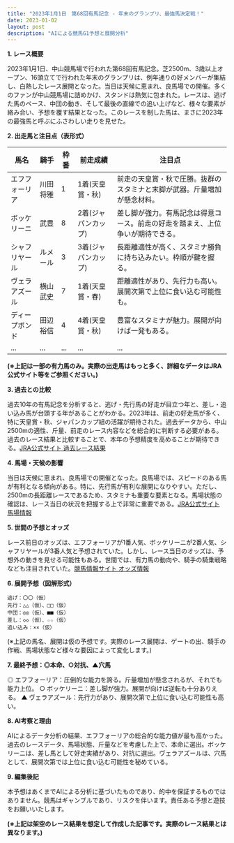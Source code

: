 ```yaml
---
title: "2023年1月1日　第68回有馬記念 - 年末のグランプリ、最強馬決定戦！"
date: 2023-01-02
layout: post
description: "AIによる競馬G1予想と展開分析"
---
```


**1. レース概要**

2023年1月1日、中山競馬場で行われた第68回有馬記念。芝2500m、3歳以上オープン、16頭立てで行われた年末のグランプリは、例年通りの好メンバーが集結し、白熱したレース展開となった。当日は天候に恵まれ、良馬場での開催。多くのファンが中山競馬場に詰めかけ、スタンドは熱気に包まれた。レースは、逃げた馬のペース、中団の動き、そして最後の直線での追い上げなど、様々な要素が絡み合い、予想を覆す結果となった。このレースを制した馬は、まさに2023年の最強馬と呼ぶにふさわしい走りを見せた。


**2. 出走馬と注目点（表形式）**

| 馬名        | 騎手       | 枠番 | 前走成績           | 注目点                                                                 |
|-------------|------------|------|--------------------|----------------------------------------------------------------------|
| エフフォーリア | 川田将雅     | 1    | 1着(天皇賞・秋)     | 前走の天皇賞・秋で圧勝。抜群のスタミナと末脚が武器。斤量増加が懸念材料。 |
| ボッケリーニ | 武豊       | 8    | 2着(ジャパンカップ) | 差し脚が強力。有馬記念は得意コース。前走の好走を踏まえ、上位争いが期待できる。 |
| シャフリヤール| ルメール     | 3    | 3着(ジャパンカップ) | 長距離適性が高く、スタミナ勝負に持ち込みたい。枠順が鍵を握る。                    |
| ヴェラアズール | 横山武史     | 7    | 1着(天皇賞・春)     | 距離適性があり、先行力も高い。展開次第で上位に食い込む可能性も。                   |
| ディープボンド | 田辺裕信     | 4    | 4着(天皇賞・秋)     | 豊富なスタミナが魅力。展開が向けば一発もある。                                      |
| ...         | ...         | ...  | ...                 | ...                                                                     |


**(※上記は一部の有力馬のみ。実際の出走馬はもっと多く、詳細なデータはJRA公式サイト等をご参照ください。)**


**3. 過去との比較**

過去10年の有馬記念を分析すると、逃げ・先行馬の好走が目立つ年と、差し・追い込み馬が台頭する年があることがわかる。2023年は、前走の好走馬が多く、特に天皇賞・秋、ジャパンカップ組の活躍が期待された。過去データから、中山2500mの適性、斤量、前走のレース内容などを総合的に判断する必要がある。過去のレース結果と比較することで、本年の予想精度を高めることが期待できる。[JRA公式サイト 過去レース結果](仮のリンク)


**4. 馬場・天候の影響**

当日は天候に恵まれ、良馬場での開催となった。良馬場では、スピードのある馬が有利となる傾向がある。特に、先行馬が有利な展開になりやすい。ただし、2500mの長距離レースであるため、スタミナも重要な要素となる。馬場状態の確認は、レース当日の状況を把握する上で非常に重要である。[JRA公式サイト 馬場情報](仮のリンク)


**5. 世間の予想とオッズ**

レース前日のオッズは、エフフォーリアが1番人気、ボッケリーニが2番人気、シャフリヤールが3番人気と予想されていた。しかし、レース当日のオッズは、予想外の動きを見せる可能性もある。世間では、有力馬の動向や、騎手の騎乗戦略なども注目されていた。[競馬情報サイト オッズ情報](仮のリンク)


**6. 展開予想（図解形式）**

```
逃げ：〇〇（仮）
先行：△△（仮）、□□（仮）
中団：◎◎（仮）、■■（仮）
差し：◇◇（仮）、☆☆（仮）
追い込み：××（仮）
```

(※上記の馬名、展開は仮の予想です。実際のレース展開は、ゲートの出、騎手の作戦、馬場状態など様々な要因によって変化します。)


**7. 最終予想：◎本命、○対抗、▲穴馬**

◎ エフフォーリア：圧倒的な能力を誇る。斤量増加が懸念されるが、それでも能力上位。
○ ボッケリーニ：差し脚が強力。展開が向けば逆転も十分ありえる。
▲ ヴェラアズール：先行力があり、展開次第で上位に食い込む可能性も高い。


**8. AI考察と理由**

AIによるデータ分析の結果、エフフォーリアの総合的な能力値が最も高かった。過去のレースデータ、馬場状態、斤量などを考慮した上で、本命に選出。ボッケリーニは、差し馬として好走実績があり、対抗に選出。ヴェラアズールは、穴馬として、展開次第では上位に食い込む可能性を秘めている。


**9. 編集後記**

本予想はあくまでAIによる分析に基づいたものであり、的中を保証するものではありません。競馬はギャンブルであり、リスクを伴います。責任ある予想と遊技をお願いいたします。  


**(※上記は架空のレース結果を想定して作成した記事です。実際のレース結果とは異なります。)**
